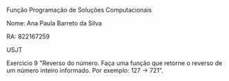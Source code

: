 Função Programação de Soluções Computacionais

Nome: Ana Paula Barreto da Silva

RA: 822167259

USJT

Exercicio 9 "Reverso do número. Faça uma função que retorne o reverso de um número inteiro informado. Por exemplo: 127 -> 721".
